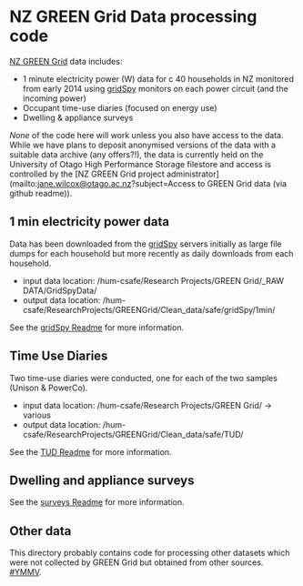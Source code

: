 # NZ GREEN Grid Data processing code
[NZ GREEN Grid](https://www.otago.ac.nz/centre-sustainability/research/energy/otago050285.html) data includes:

 * 1 minute electricity power (W) data for c 40 households in NZ monitored from early 2014 using [gridSpy](https://gridspy.com/) monitors on each power circuit (and the incoming power)
 * Occupant time-use diaries (focused on energy use)
 * Dwelling & appliance surveys

_None_ of the code here will work unless you also have access to the data. While we have plans to deposit anonymised versions of the data with a suitable data archive (any offers?!), the data is currently held on the University of Otago High Performance Storage filestore and access is controlled by the [NZ GREEN Grid project administrator](mailto:jane.wilcox@otago.ac.nz?subject=Access to GREEN Grid data (via github readme)).

## 1 min electricity power data

Data has been downloaded from the [gridSpy](https://gridspy.com/) servers initially as large file dumps for each household but more recently as daily downloads from each household. 

 * input data location: /hum-csafe/Research Projects/GREEN Grid/_RAW DATA/GridSpyData/
 * output data location: /hum-csafe/ResearchProjects/GREENGrid/Clean_data/safe/gridSpy/1min/

See the [gridSpy Readme](gridSpy/) for more information.
 
## Time Use Diaries

Two time-use diaries were conducted, one for each of the two samples (Unison & PowerCo). 

 * input data location: /hum-csafe/Research Projects/GREEN Grid/ -> various
 * output data location: /hum-csafe/ResearchProjects/GREENGrid/Clean_data/safe/TUD/
 
See the [TUD Readme](tud/) for more information.
 
## Dwelling and appliance surveys

See the [surveys Readme](surveys/) for more information.

## Other data

This directory probably contains code for processing other datasets which were not collected by GREEN Grid but obtained from other sources. [#YMMV](https://en.wiktionary.org/wiki/YMMV).
